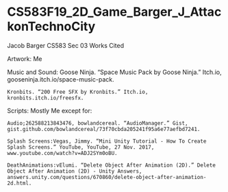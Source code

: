 # CS583F19_2D_Game_Barger_J_AttackonTechnoCity

Jacob Barger CS583 Sec 03
Works Cited

Artwork: 
	Me

Music and Sound:
	Goose Ninja. “Space Music Pack by Goose Ninja.” Itch.io, gooseninja.itch.io/space-music-pack.

	Kronbits. “200 Free SFX by Kronbits.” Itch.io, kronbits.itch.io/freesfx.

Scripts:
	Mostly Me except for:

	Audio;262588213843476, bowlandcereal. “AudioManager.” Gist, gist.github.com/bowlandcereal/73f70cbda205241f95a6e77aefbd7241.
	
	Splash Screens:Vegas, Jimmy. “Mini Unity Tutorial - How To Create Splash Screens.” YouTube, YouTube, 27 Nov. 2017, www.youtube.com/watch?v=ADJ2SYm0oBU.

	DeathAnimations:vElumi. “Delete Object After Animation (2D).” Delete Object After Animation (2D) - Unity Answers, answers.unity.com/questions/670860/delete-object-after-animation-2d.html.

	